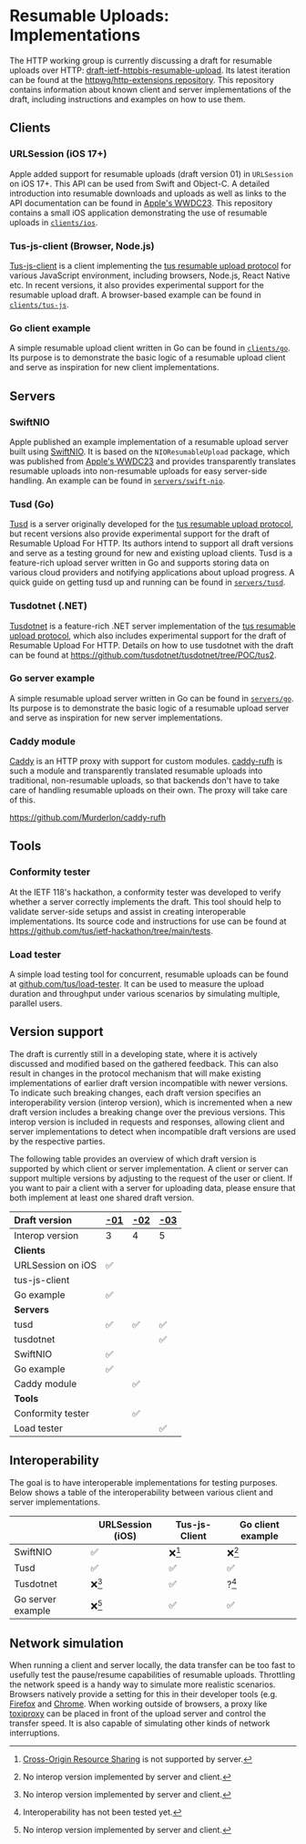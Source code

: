 # Resumable Uploads: Implementations

The HTTP working group is currently discussing a draft for resumable uploads over HTTP: [draft-ietf-httpbis-resumable-upload](https://datatracker.ietf.org/doc/draft-ietf-httpbis-resumable-upload/). Its latest iteration can be found at the [httpwg/http-extensions repository](https://github.com/httpwg/http-extensions/blob/main/draft-ietf-httpbis-resumable-upload.md). This repository contains information about known client and server implementations of the draft, including instructions and examples on how to use them.

## Clients

### URLSession (iOS 17+)

Apple added support for resumable uploads (draft version 01) in `URLSession` on iOS 17+. This API can be used from Swift and Object-C. A detailed introduction into resumable downloads and uploads as well as links to the API documentation can be found in [Apple's WWDC23](https://developer.apple.com/videos/play/wwdc2023/10006/). This repository contains a small iOS application demonstrating the use of resumable uploads in [`clients/ios`](/clients/ios/).

### Tus-js-client (Browser, Node.js)

[Tus-js-client](https://github.com/tus/tus-js-client) is a client implementing the [tus resumable upload protocol](https://tus.io) for various JavaScript environment, including browsers, Node.js, React Native etc. In recent versions, it also provides experimental support for the resumable upload draft. A browser-based example can be found in [`clients/tus-js`](/clients/tus-js/).

### Go client example

A simple resumable upload client written in Go can be found in [`clients/go`](/clients/go/). Its purpose is to demonstrate the basic logic of a resumable upload client and serve as inspiration for new client implementations.

## Servers

### SwiftNIO

Apple published an example implementation of a resumable upload server built using [SwiftNIO](https://opensource.apple.com/projects/swiftnio/). It is based on the `NIOResumableUpload` package, which was published from [Apple's WWDC23](https://developer.apple.com/videos/play/wwdc2023/10006/) and provides transparently translates resumable uploads into non-resumable uploads for easy server-side handling. An example can be found in [`servers/swift-nio`](/servers/swift-nio/).

### Tusd (Go)

[Tusd](https://tus.github.io/tusd/) is a server originally developed for the [tus resumable upload protocol](https://tus.io), but recent versions also provide experimental support for the draft of Resumable Upload For HTTP. Its authors intend to support all draft versions and serve as a testing ground for new and existing upload clients. Tusd is a feature-rich upload server written in Go and supports storing data on various cloud providers and notifying applications about upload progress. A quick guide on getting tusd up and running can be found in [`servers/tusd`](/servers/tusd/).

### Tusdotnet (.NET)

[Tusdotnet](https://tus.github.io/tusd/) is a feature-rich .NET server implementation of the [tus resumable upload protocol](https://tus.io), which also includes experimental support for the draft of Resumable Upload For HTTP. Details on how to use tusdotnet with the draft can be found at https://github.com/tusdotnet/tusdotnet/tree/POC/tus2.

### Go server example

A simple resumable upload server written in Go can be found in [`servers/go`](/servers/go/). Its purpose is to demonstrate the basic logic of a resumable upload server and serve as inspiration for new server implementations.

### Caddy module

[Caddy](https://caddyserver.com/) is an HTTP proxy with support for custom modules. [caddy-rufh](https://github.com/Murderlon/caddy-rufh) is such a module and transparently translated resumable uploads into traditional, non-resumable uploads, so that backends don't have to take care of handling resumable uploads on their own. The proxy will take care of this.

https://github.com/Murderlon/caddy-rufh

## Tools

### Conformity tester

At the IETF 118's hackathon, a conformity tester was developed to verify whether a server correctly implements the draft. This tool should help to validate server-side setups and assist in creating interoperable implementations. Its source code and instructions for use can be found at https://github.com/tus/ietf-hackathon/tree/main/tests.

### Load tester

A simple load testing tool for concurrent, resumable uploads can be found at [github.com/tus/load-tester](https://github.com/tus/load-tester). It can be used to measure the upload duration and throughput under various scenarios by simulating multiple, parallel users.

## Version support

The draft is currently still in a developing state, where it is actively discussed and modified based on the gathered feedback. This can also result in changes in the protocol mechanism that will make existing implementations of earlier draft version incompatible with newer versions. To indicate such breaking changes, each draft version specifies an interoperability version (interop version), which is incremented when a new draft version includes a breaking change over the previous versions. This interop version is included in requests and responses, allowing client and server implementations to detect when incompatible draft versions are used by the respective parties.

The following table provides an overview of which draft version is supported by which client or server implementation. A client or server can support multiple versions by adjusting to the request of the user or client. If you want to pair a client with a server for uploading data, please ensure that both implement at least one shared draft version.

| Draft version     | [-01](https://datatracker.ietf.org/doc/html/draft-ietf-httpbis-resumable-upload-01) | [-02](https://datatracker.ietf.org/doc/html/draft-ietf-httpbis-resumable-upload-02) | [-03](https://datatracker.ietf.org/doc/html/draft-ietf-httpbis-resumable-upload-03) |
|:------------------|----|----|----|
| Interop version   | 3  | 4  | 5  |
| **Clients**       |    |    |    |
| URLSession on iOS | ✅ |    |    |
| tus-js-client     |    |    |    |
| Go example        | ✅ |    |    |
| **Servers**       |    |    |    |
| tusd              | ✅ | ✅ | ✅ |
| tusdotnet         |    |    | ✅ |
| SwiftNIO          | ✅ |    |    |
| Go example        | ✅ |    |    |
| Caddy module      |    | ✅ |    |
| **Tools**         |    |    |    |
| Conformity tester |    | ✅ |    |
| Load tester       |    |    | ✅ |


## Interoperability

The goal is to have interoperable implementations for testing purposes. Below shows a table of the interoperability between various client and server implementations.

|                   | URLSession (iOS) | Tus-js-Client | Go client example |
|-------------------|------------------|---------------|-------------------|
| SwiftNIO          | ✅               | ❌[^3]        | ❌[^1]            |
| Tusd              | ✅               | ✅            | ✅                |
| Tusdotnet         | ❌[^1]           | ✅            | ?[^2]             |
| Go server example | ❌[^1]           | ✅            | ✅                |

[^1]: No interop version implemented by server and client.
[^2]: Interoperability has not been tested yet.
[^3]: [Cross-Origin Resource Sharing](https://developer.mozilla.org/en-US/docs/Web/HTTP/CORS) is not supported by server.

## Network simulation

When running a client and server locally, the data transfer can be too fast to usefully test the pause/resume capabilities of resumable uploads. Throttling the network speed is a handy way to simulate more realistic scenarios. Browsers natively provide a setting for this in their developer tools (e.g. [Firefox](https://firefox-source-docs.mozilla.org/devtools-user/network_monitor/throttling/index.html) and [Chrome](https://developer.chrome.com/docs/devtools/settings/throttling/). When working outside of browsers, a proxy like [toxiproxy](https://github.com/Shopify/toxiproxy) can be placed in front of the upload server and control the transfer speed. It is also capable of simulating other kinds of network interruptions.
